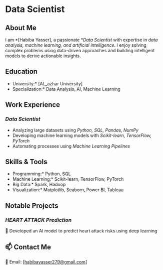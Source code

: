 # Data Scientist 

##  About Me
I am *[Habiba Yasser], a passionate **Data Scientist* with expertise in *data analysis, machine learning, and artificial intelligence*. I enjoy solving complex problems using data-driven approaches and building intelligent models to derive actionable insights.

##  Education
 
- University:* [AL_azhar University]
- Specialization:* Data Analysis, AI, Machine Learning

## Work Experience
### *Data Scientist*
- Analyzing large datasets using *Python, SQL, Pandas, NumPy*
- Developing machine learning models with *Scikit-learn, TensorFlow, PyTorch*
- Automating processes using *Machine Learning Pipelines*

##  Skills & Tools
- Programming:* Python, SQL
- Machine Learning:* Scikit-learn, TensorFlow, PyTorch
- Big Data:* Spark, Hadoop
- Visualization:* Matplotlib, Seaborn, Power BI, Tableau

## Notable Projects
### *HEART ATTACK Prediction*
🔹 Developed an AI model to predict heart attack risks using deep learning


## 📫 Contact Me
📧 Email: [habibayasser279@gmail.com]
